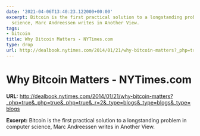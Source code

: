 ```yaml
---
date: '2021-04-06T13:40:23.122000+00:00'
excerpt: Bitcoin is the first practical solution to a longstanding problem in computer
  science, Marc Andreessen writes in Another View.
tags:
- bitcoin
title: Why Bitcoin Matters - NYTimes.com
type: drop
url: http://dealbook.nytimes.com/2014/01/21/why-bitcoin-matters?_php=true&_php=true&_php=true&_r=2&_type=blogs&_type=blogs&_type=blogs
---
```


# Why Bitcoin Matters - NYTimes.com

**URL:** http://dealbook.nytimes.com/2014/01/21/why-bitcoin-matters?_php=true&_php=true&_php=true&_r=2&_type=blogs&_type=blogs&_type=blogs

**Excerpt:** Bitcoin is the first practical solution to a longstanding problem in computer science, Marc Andreessen writes in Another View.
